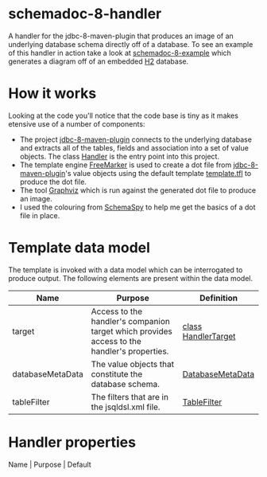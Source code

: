 # schemadoc-8-handler

A handler for the jdbc-8-maven-plugin that produces an image of an underlying database schema directly off of a database.  To see an example of this handler in action take a look at [schemadoc-8-example](https://github.com/graeme-lockley/schemadoc-8-example) which generates a diagram off of an embedded [H2](http://www.h2database.com) database.


# How it works

Looking at the code you'll notice that the code base is tiny as it makes etensive use of a number of components:

- The project [jdbc-8-maven-plugin](https://github.com/graeme-lockley/jdbc-8-maven-plugin) connects to the underlying database and extracts all of the tables, fields and association into a set of value objects.  The class [Handler](src/main/java/za/co/no9/jdbcdry/toosl/schemadoc/Handler.java) is the entry point into this project.
- The template engine [FreeMarker](http://freemarker.org) is used to create a dot file from [jdbc-8-maven-plugin](https://github.com/graeme-lockley/jdbc-8-maven-plugin)'s value objects using the default template [template.tfl](src/main/resources/schemadoc/template.ftl) to produce the dot file.
- The tool [Graphviz](http://www.graphviz.org) which is run against the generated dot file to produce an image.
- I used the colouring from [SchemaSpy](http://schemaspy.sourceforge.net) to help me get the basics of a dot file in place.


# Template data model

The template is invoked with a data model which can be interrogated to produce output.  The following elements are present within the data model.

Name             | Purpose | Definition
-----------------|---------|------------
target           | Access to the handler's companion target which provides access to the handler's properties. | [class HandlerTarget](src/main/java/za/co/no9/jdbcdry/toosl/schemadoc/HandlerTarget.java)
databaseMetaData | The value objects that constitute the database schema. | [DatabaseMetaData](https://github.com/graeme-lockley/jdbc-8-maven-plugin/blob/master/src/main/java/za/co/no9/jdbcdry/tools/DatabaseMetaData.java)
tableFilter      | The filters that are in the jsqldsl.xml file. | [TableFilter](https://github.com/graeme-lockley/jdbc-8-maven-plugin/blob/master/src/main/java/za/co/no9/jdbcdry/port/jsqldslmojo/TableFilter.java)


# Handler properties

Name | Purpose | Default

